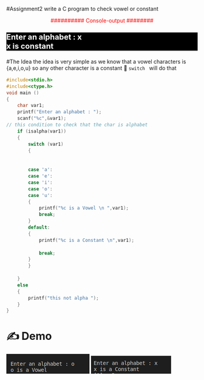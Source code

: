 #Assignment2
write a C program to check vowel or constant 
<p style =" color : red; text-align :center ">########## Console-output ########</p>

### <p style ="color : white; background-color : black ;text-align : left ; font-size:20px " >Enter an alphabet : x <br> x is constant  </p> 

#The Idea 
the idea is very simple 
as we know that a vowel characters is {a,e,i,o,u}
so any other character is a constant 
:thinking: `switch ` will do that 
``` c
#include<stdio.h>
#include<ctype.h>
void main ()
{
    char var1;
    printf("Enter an alphabet : ");
    scanf("%c",&var1);
// this condition to check that the char is alphabet 
    if (isalpha(var1))
    {
        switch (var1)
        {

        
        case 'a':
        case 'e':
        case 'i':
        case 'o':
        case 'u':
        {
            printf("%c is a Vowel \n ",var1);
            break;
        }
        default:
        {
            printf("%c is a Constant \n",var1);

            break;
        }
        }

    }
    else 
    {
        printf("this not alpha ");
    }
}
```
# :writing_hand: Demo 
![image_demo](./s1.png)
![image_demo](./s2.png)